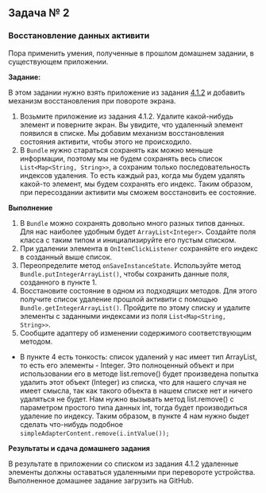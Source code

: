 ## Задача № 2
### Восстановление данных активити

Пора применить умения, полученные в прошлом домашнем задании, в существующем приложении.

**Задание:**

В этом задании нужно взять приложение из задания [4.1.2](https://github.com/netology-code/and-homeworks/tree/master/4.1.listview/4.1.2) и добавить механизм восстановления при повороте экрана.

1. Возьмите приложение из задания 4.1.2. Удалите какой-нибудь элемент и поверните экран. Вы увидите, что удаленный элемент появился в списке. Мы добавим механизм восстановления состояния активити, чтобы этого не происходило.
2. В `Bundle` нужно стараться сохранять как можно меньше информации, поэтому мы не будем сохранять весь список `List<Map<String, String>>`, а сохраним только последовательность индексов удаления. То есть каждый раз, когда мы будем удалять какой-то элемент, мы будем сохранять его индекс. Таким образом, при пересоздании активити мы сможем восстановить ее состояние.

**Выполнение**

1. В `Bundle` можно сохранять довольно много разных типов данных. Для нас наиболее удобным будет `ArrayList<Integer>`. Создайте поля класса с таким типом и инициализируйте его пустым списком.
2. При удалении элемента в `OnItemClickListener` сохраняйте его индекс в созданный выше список.
3. Переопределите метод `onSaveInstanceState`. Используйте метод `Bundle.putIntegerArrayList()`, чтобы сохранить данные поля, созданного в пункте 1.
4. Восстановите состояние в одном из подходящих методов. Для этого получите список удаление прошлой активити с помощью `Bundle.getIntegerArrayList()`. Пройдите по этому списку и удалите элементы с заданными индексами из поля `List<Map<String, String>>`.
5. Сообщите адаптеру об изменении содержимого соответствующим методом.

* В пункте 4 есть  тонкость: список удалений у нас имеет тип ArrayList<Integer>, то есть его элементы - Integer. Это полноценный объект и при использовании его в методе list.remove() будет произведена попытка удалить этот объект (Integer) из списка, что для нашего случая не имеет смысла, так как такого объекта в нашем списке нет и ничего удаляться не будет. Нам нужно вызывать метод list.remove() с параметром простого типа данных int, тогда будет производиться удаление по индексу.
Таким образом, в пункте 4 нам нужно быдет сделать что-нибудь подобное `simpleAdapterContent.remove(i.intValue());`

**Результаты и сдача домашнего задания**

В результате в приложении со списком из задания 4.1.2 удаленные элементы должны оставаться удаленными при перевороте устройства.
Выполненное домашнее задание загрузить на GitHub.
